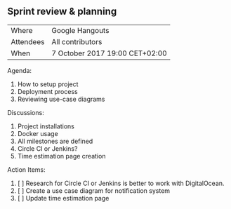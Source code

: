 ## Sprint review & planning

| | |
|-|-|
| Where | Google Hangouts |
| Attendees | All contributors |
| When | 7 October 2017 19:00 CET+02:00 |

Agenda:
1. How to setup project
1. Deployment process
1. Reviewing use-case diagrams

Discussions:
1. Project installations
1. Docker usage
1. All milestones are defined
1. Circle CI or Jenkins?
1. Time estimation page creation

Action Items:
1. [ ] Research for Circle CI or Jenkins is better to work with DigitalOcean.
1. [ ] Create a use case diagram for notification system
1. [ ] Update time estimation page